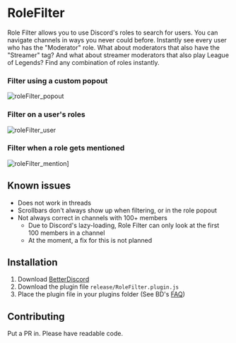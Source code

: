 # RoleFilter

Role Filter allows you to use Discord's roles to search for users. You can navigate channels in ways you never could before. Instantly see every user who has the "Moderator" role. What about moderators that also have the "Streamer" tag? And what about streamer moderators that also play League of Legends? Find any combination of roles instantly. 

### Filter using a custom popout
![roleFilter_popout](https://user-images.githubusercontent.com/14335486/154116979-f9d5e9f4-8e44-4b43-8ba5-17472d9202e8.gif)

### Filter on a user's roles
![roleFilter_user](https://user-images.githubusercontent.com/14335486/154116998-64d85aaf-7ba1-4677-b1d3-6976dc9aabb0.gif)

### Filter when a role gets mentioned
![roleFilter_mention](https://user-images.githubusercontent.com/14335486/154117020-b3ab68dc-8623-4a89-b38e-7ad8a432e389.gif)]

## Known issues
- Does not work in threads
- Scrollbars don't always show up when filtering, or in the role popout
- Not always correct in channels with 100+ members
  - Due to Discord's lazy-loading, Role Filter can only look at the first 100 members in a channel
  - At the moment, a fix for this is not planned

## Installation
1. Download [BetterDiscord](https://betterdiscord.app/)
2. Download the plugin file `release/RoleFilter.plugin.js`
3. Place the plugin file in your plugins folder (See BD's [FAQ](https://betterdiscord.app/FAQ))

## Contributing

Put a PR in. Please have readable code.
